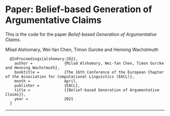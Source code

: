 # Paper: Belief-based Generation of Argumentative Claims

This is the code for the paper *Belief-based Generation of Argumentative Claims*.

Milad Alshomary, Wei-fan Chen, Timon Gurcke and Henning Wachstmuth


      @InProceedings{alshomary:2021,
        author =              {Milad Alshomary, Wei-fan Chen, Timon Gurcke and Henning Wachstmuth},
        booktitle =           {The 16th Conference of the European Chapter of the Association for Computational Linguistics (EACL)},
        month =               April,
        publisher =           {EACL},
        title =               {{Belief-based Generation of Argumentative Claims}},
        year =                2021
      }

-----------------------------------------------
